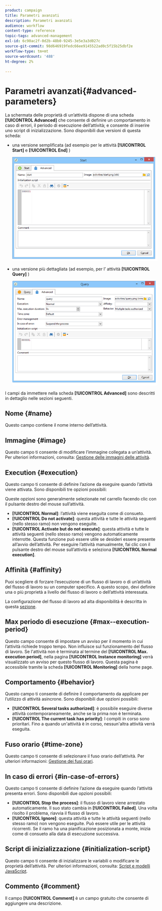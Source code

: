 ```yaml
---
product: campaign
title: Parametri avanzati
description: Parametri avanzati
audience: workflow
content-type: reference
topic-tags: advanced-management
exl-id: 6c90ac2f-0d2b-48b0-9245-3e5e3a3d027c
source-git-commit: 98d646919fedc66ee9145522ad0c5f15b25dbf2e
workflow-type: tm+mt
source-wordcount: '488'
ht-degree: 2%

---
```


# Parametri avanzati{#advanced-parameters}

La schermata delle proprietà di un’attività dispone di una scheda **[!UICONTROL Advanced]** che consente di definire un comportamento in caso di errori, il periodo di esecuzione dell’attività; e consente di inserire uno script di inizializzazione. Sono disponibili due versioni di questa scheda:

* una versione semplificata (ad esempio per le attività **[!UICONTROL Start]** e **[!UICONTROL End]** )

   ![](assets/wf-advanced-basic.png)

* una versione più dettagliata (ad esempio, per l’ attività **[!UICONTROL Query]** )

   ![](assets/wf-advanced-full.png)

I campi da immettere nella scheda **[!UICONTROL Advanced]** sono descritti in dettaglio nelle sezioni seguenti.

## Nome {#name}

Questo campo contiene il nome interno dell’attività.

## Immagine {#image}

Questo campo ti consente di modificare l’immagine collegata a un’attività. Per ulteriori informazioni, consulta: [Gestione delle immagini delle attività](../../workflow/using/managing-activity-images.md).

## Execution {#execution}

Questo campo ti consente di definire l’azione da eseguire quando l’attività viene attivata. Sono disponibili tre opzioni possibili:

Queste opzioni sono generalmente selezionate nel carrello facendo clic con il pulsante destro del mouse sull’attività.

* **[!UICONTROL Normal]**: l’attività viene eseguita come di consueto.
* **[!UICONTROL Do not activate]**: questa attività e tutte le attività seguenti (nello stesso ramo) non vengono eseguite.
* **[!UICONTROL Activate but do not execute]**: questa attività e tutte le attività seguenti (nello stesso ramo) vengono automaticamente interrotte. Questa funzione può essere utile se desideri essere presente all’avvio dell’attività. Per eseguire l’attività manualmente, fai clic con il pulsante destro del mouse sull’attività e seleziona **[!UICONTROL Normal execution]**.

## Affinità {#affinity}

Puoi scegliere di forzare l’esecuzione di un flusso di lavoro o di un’attività del flusso di lavoro su un computer specifico. A questo scopo, devi definire una o più proprietà a livello del flusso di lavoro o dell’attività interessata.

La configurazione del flusso di lavoro ad alta disponibilità è descritta in questa [sezione](../../installation/using/configuring-campaign-server.md#high-availability-workflows-and-affinities).


## Max periodo di esecuzione {#max--execution-period}

Questo campo consente di impostare un avviso per il momento in cui l’attività richiede troppo tempo. Non influisce sul funzionamento del flusso di lavoro. Se l&#39;attività non è terminata al termine del **[!UICONTROL Max. execution period]**, nella pagina **[!UICONTROL Instance monitoring]** verrà visualizzato un avviso per questo flusso di lavoro. Questa pagina è accessibile tramite la scheda **[!UICONTROL Monitoring]** della home page.

## Comportamento {#behavior}

Questo campo ti consente di definire il comportamento da applicare per l’utilizzo di attività asincrone. Sono disponibili due opzioni possibili:

* **[!UICONTROL Several tasks authorized]**: è possibile eseguire diverse attività contemporaneamente, anche se la prima non è terminata.
* **[!UICONTROL The current task has priority]**: I compiti in corso sono prioritari. Fino a quando un&#39;attività è in corso, nessun&#39;altra attività verrà eseguita.

## Fuso orario {#time-zone}

Questo campo ti consente di selezionare il fuso orario dell’attività. Per ulteriori informazioni: [Gestione dei fusi orari](../../workflow/using/managing-time-zones.md).

## In caso di errori {#in-case-of-errors}

Questo campo ti consente di definire l’azione da eseguire quando l’attività presenta errori. Sono disponibili due opzioni possibili:

* **[!UICONTROL Stop the process]**: il flusso di lavoro viene arrestato automaticamente. Il suo stato cambia in **[!UICONTROL Failed]**. Una volta risolto il problema, riavvia il flusso di lavoro.
* **[!UICONTROL Ignore]**: questa attività e tutte le attività seguenti (nello stesso ramo) non vengono eseguite. Può essere utile per le attività ricorrenti. Se il ramo ha una pianificazione posizionata a monte, inizia come di consueto alla data di esecuzione successiva.

## Script di inizializzazione {#initialization-script}

Questo campo ti consente di inizializzare le variabili o modificare le proprietà dell’attività. Per ulteriori informazioni, consulta: [Script e modelli JavaScript](../../workflow/using/javascript-scripts-and-templates.md).

## Commento {#comment}

Il campo **[!UICONTROL Comment]** è un campo gratuito che consente di aggiungere una descrizione.
